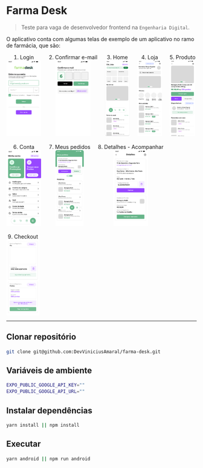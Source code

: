 # Farma Desk

> Teste para vaga de desenvolvedor frontend na `Engenharia Digital`.

O aplicativo conta com algumas telas de exemplo de um aplicativo no ramo de farmácia, que são:

<ol style="display: flex; flex-wrap: wrap; gap: 20px; list-style-position: inside; padding: 0;">
    <div style="display: flex;flex-direction: column;align-items: center;">
        <li>Login</li>
        <img src="./assets/images/Login.png" alt="Tela de login" height="200" style="object-fit: contain" />
    </div>
    <div style="display: flex;flex-direction: column;align-items: center;">
        <li>Confirmar e-mail</li>
        <img src="./assets/images/Confirmar-Email.png" alt="Tela de login" height="200" style="object-fit: contain" />
    </div>
    <div style="display: flex;flex-direction: column;align-items: center;">
        <li>Home</li>
        <img src="./assets/images/Home.png" alt="Tela de login" height="200" style="object-fit: contain" />
    </div>
    <div style="display: flex;flex-direction: column;align-items: center;">
        <li>Loja</li>
        <img src="./assets/images/Loja.png" alt="Tela de login" height="200" style="object-fit: contain" />
    </div>
    <div style="display: flex;flex-direction: column;align-items: center;">
        <li>Produto</li>
        <img src="./assets/images/Produto.png" alt="Tela de login" height="200" style="object-fit: contain" />
    </div>
    <div style="display: flex;flex-direction: column;align-items: center;">
        <li>Conta</li>
        <img src="./assets/images/Conta.png" alt="Tela de login" height="200" style="object-fit: contain" />
    </div>
    <div style="display: flex;flex-direction: column;align-items: center;">
        <li>Meus pedidos</li>
        <img src="./assets/images/Meus-Pedidos.png" alt="Tela de login" height="200" style="object-fit: contain" />
    </div>
    <div style="display: flex;flex-direction: column;align-items: center;">
        <li>Detalhes - Acompanhar</li>
        <img src="./assets/images/Detalhes-Acompanhar.png" alt="Tela de login" height="200" style="object-fit: contain" />
    </div>
    <div style="display: flex;flex-direction: column;align-items: center;">
        <li>Checkout</li>
        <img src="./assets/images/Checkout.png" alt="Tela de login" height="200" style="object-fit: contain" />
    </div>
</ol>

---

## Clonar repositório

```Bash
git clone git@github.com:DevViniciusAmaral/farma-desk.git
```

## Variáveis de ambiente

```Bash
EXPO_PUBLIC_GOOGLE_API_KEY=""
EXPO_PUBLIC_GOOGLE_API_URL=""
```

## Instalar dependências

```Bash
yarn install || npm install
```

## Executar

```Bash
yarn android || npm run android
```
